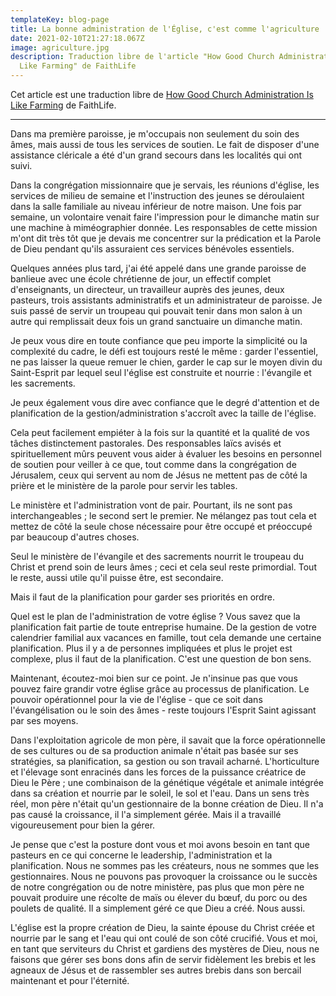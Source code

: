 ```yaml
---
templateKey: blog-page
title: La bonne administration de l'Église, c'est comme l'agriculture
date: 2021-02-10T21:27:18.067Z
image: agriculture.jpg
description: Traduction libre de l'article "How Good Church Administration Is
  Like Farming" de FaithLife
---
```

Cet article est une traduction libre de [How Good Church Administration Is Like Farming](https://blog.faithlife.com/blog/2020/10/how-good-church-administration-is-like-farming/) de FaithLife.

---

Dans ma première paroisse, je m'occupais non seulement du soin des âmes, mais aussi de tous les services de soutien. Le fait de disposer d'une assistance cléricale a été d'un grand secours dans les localités qui ont suivi. 

Dans la congrégation missionnaire que je servais, les réunions d'église, les services de milieu de semaine et l'instruction des jeunes se déroulaient dans la salle familiale au niveau inférieur de notre maison. Une fois par semaine, un volontaire venait faire l'impression pour le dimanche matin sur une machine à miméographier donnée. Les responsables de cette mission m'ont dit très tôt que je devais me concentrer sur la prédication et la Parole de Dieu pendant qu'ils assuraient ces services bénévoles essentiels.

Quelques années plus tard, j'ai été appelé dans une grande paroisse de banlieue avec une école chrétienne de jour, un effectif complet d'enseignants, un directeur, un travailleur auprès des jeunes, deux pasteurs, trois assistants administratifs et un administrateur de paroisse. Je suis passé de servir un troupeau qui pouvait tenir dans mon salon à un autre qui remplissait deux fois un grand sanctuaire un dimanche matin. 

Je peux vous dire en toute confiance que peu importe la simplicité ou la complexité du cadre, le défi est toujours resté le même : garder l'essentiel, ne pas laisser la queue remuer le chien, garder le cap sur le moyen divin du Saint-Esprit par lequel seul l'église est construite et nourrie : l'évangile et les sacrements.

Je peux également vous dire avec confiance que le degré d'attention et de planification de la gestion/administration s'accroît avec la taille de l'église. 

Cela peut facilement empiéter à la fois sur la quantité et la qualité de vos tâches distinctement pastorales. Des responsables laïcs avisés et spirituellement mûrs peuvent vous aider à évaluer les besoins en personnel de soutien pour veiller à ce que, tout comme dans la congrégation de Jérusalem, ceux qui servent au nom de Jésus ne mettent pas de côté la prière et le ministère de la parole pour servir les tables. 

Le ministère et l'administration vont de pair. Pourtant, ils ne sont pas interchangeables ; le second sert le premier. Ne mélangez pas tout cela et mettez de côté la seule chose nécessaire pour être occupé et préoccupé par beaucoup d'autres choses. 

Seul le ministère de l'évangile et des sacrements nourrit le troupeau du Christ et prend soin de leurs âmes ; ceci et cela seul reste primordial. Tout le reste, aussi utile qu'il puisse être, est secondaire. 

Mais il faut de la planification pour garder ses priorités en ordre.



Quel est le plan de l'administration de votre église ?
Vous savez que la planification fait partie de toute entreprise humaine. De la gestion de votre calendrier familial aux vacances en famille, tout cela demande une certaine planification. Plus il y a de personnes impliquées et plus le projet est complexe, plus il faut de la planification. C'est une question de bon sens.

Maintenant, écoutez-moi bien sur ce point. Je n'insinue pas que vous pouvez faire grandir votre église grâce au processus de planification. Le pouvoir opérationnel pour la vie de l'église - que ce soit dans l'évangélisation ou le soin des âmes - reste toujours l'Esprit Saint agissant par ses moyens. 

Dans l'exploitation agricole de mon père, il savait que la force opérationnelle de ses cultures ou de sa production animale n'était pas basée sur ses stratégies, sa planification, sa gestion ou son travail acharné. L'horticulture et l'élevage sont enracinés dans les forces de la puissance créatrice de Dieu le Père ; une combinaison de la génétique végétale et animale intégrée dans sa création et nourrie par le soleil, le sol et l'eau. Dans un sens très réel, mon père n'était qu'un gestionnaire de la bonne création de Dieu. Il n'a pas causé la croissance, il l'a simplement gérée. Mais il a travaillé vigoureusement pour bien la gérer.

Je pense que c'est la posture dont vous et moi avons besoin en tant que pasteurs en ce qui concerne le leadership, l'administration et la planification. Nous ne sommes pas les créateurs, nous ne sommes que les gestionnaires. Nous ne pouvons pas provoquer la croissance ou le succès de notre congrégation ou de notre ministère, pas plus que mon père ne pouvait produire une récolte de maïs ou élever du bœuf, du porc ou des poulets de qualité. Il a simplement géré ce que Dieu a créé. Nous aussi. 

L'église est la propre création de Dieu, la sainte épouse du Christ créée et nourrie par le sang et l'eau qui ont coulé de son côté crucifié. Vous et moi, en tant que serviteurs du Christ et gardiens des mystères de Dieu, nous ne faisons que gérer ses bons dons afin de servir fidèlement les brebis et les agneaux de Jésus et de rassembler ses autres brebis dans son bercail maintenant et pour l'éternité.
